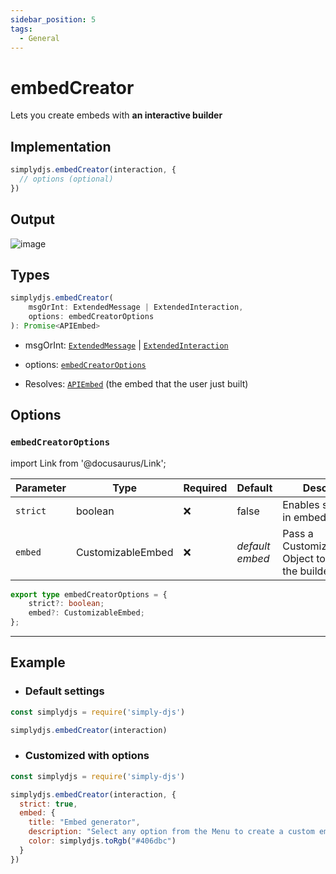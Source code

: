 ```yaml
---
sidebar_position: 5
tags:
  - General
---
```


# embedCreator

Lets you create embeds with **an interactive builder**


## Implementation

```js
simplydjs.embedCreator(interaction, { 
  // options (optional)
})
```


## Output

![image](https://user-images.githubusercontent.com/71836991/173194554-6e1429b6-b92c-4afe-9d25-0f54a23169d8.png)

## Types
```ts
simplydjs.embedCreator(
	msgOrInt: ExtendedMessage | ExtendedInteraction,
	options: embedCreatorOptions
): Promise<APIEmbed>
```

- msgOrInt: [`ExtendedMessage`](/docs/typedef/ExtendedMessage) | [`ExtendedInteraction`](/docs/typedef/ExtendedInteraction)
- options: [`embedCreatorOptions`](#embedcreatoroptions)

- Resolves: [`APIEmbed`](https://discord-api-types.dev/api/discord-api-types-v10/interface/APIEmbed) (the embed that the user just built)

## Options

### `embedCreatorOptions`

import Link from '@docusaurus/Link';

| Parameter | Type | Required | Default    | Description |
| --------- | ----- | -------- | -------- | ---------- |
| `strict` | <Link to="https://developer.mozilla.org/en-US/docs/Web/JavaScript/Reference/Global_Objects/Boolean">boolean</Link>       | ❌ | false | Enables strict mode in embedCreator |
| `embed` | <Link to="/docs/typedef/CustomizableEmbed">CustomizableEmbed</Link>         | ❌        | _default embed_  | Pass a CustomizableEmbed Object to customize the builder embed  |

```ts
export type embedCreatorOptions = {
	strict?: boolean;
	embed?: CustomizableEmbed;
};
```

-----------------

## Example

- ### Default settings

```js title="embedCreator.js"
const simplydjs = require('simply-djs')

simplydjs.embedCreator(interaction)
```

- ### Customized with options

```js title="embedCreator.js"
const simplydjs = require('simply-djs')

simplydjs.embedCreator(interaction, { 
  strict: true,
  embed: {
	title: "Embed generator",
	description: "Select any option from the Menu to create a custom embed.",
	color: simplydjs.toRgb("#406dbc")
  }
})
```

